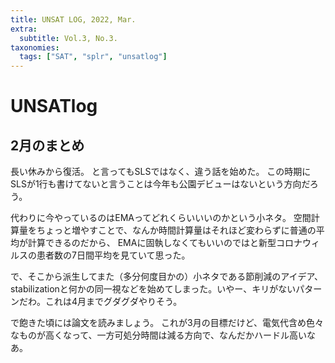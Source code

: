```yaml
---
title: UNSAT LOG, 2022, Mar.
extra:
  subtitle: Vol.3, No.3.
taxonomies:
  tags: ["SAT", "splr", "unsatlog"]
---
```

# UNSATlog

## 2月のまとめ

長い休みから復活。
と言ってもSLSではなく、違う話を始めた。
この時期にSLSが1行も書けてないと言うことは今年も公園デビューはないという方向だろう。

代わりに今やっているのはEMAってどれくらいいいのかという小ネタ。
空間計算量をちょっと増やすことで、なんか時間計算量はそれほど変わらずに普通の平均が計算できるのだから、
EMAに固執しなくてもいいのではと新型コロナウィルスの患者数の7日間平均を見ていて思った。

で、そこから派生してまた（多分何度目かの）小ネタである節削減のアイデア、stabilizationと何かの同一視などを始めてしまった。いやー、キリがないパターンだわ。これは4月までグダグダやりそう。

で飽きた頃には論文を読みましょう。
これが3月の目標だけど、電気代含め色々なものが高くなって、一方可処分時間は減る方向で、なんだかハードル高いなあ。
